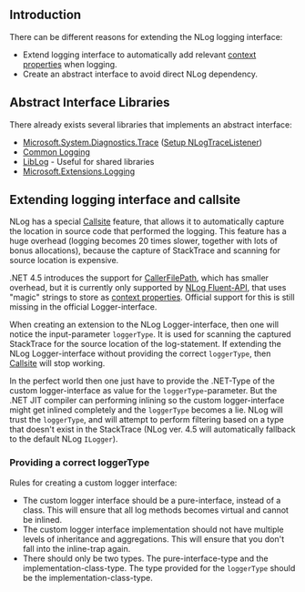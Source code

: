 ## Introduction
There can be different reasons for extending the NLog logging interface:

* Extend logging interface to automatically add relevant [context properties](EventProperties-Layout-Renderer) when logging.
* Create an abstract interface to avoid direct NLog dependency.

## Abstract Interface Libraries
There already exists several libraries that implements an abstract interface:

* [Microsoft.System.Diagnostics.Trace](https://msdn.microsoft.com/en-us/library/system.diagnostics.trace.aspx) ([Setup NLogTraceListener](Send-System-Diagnostic-(Trace)-to-NLog))
* [Common Logging](http://net-commons.github.io/common-logging/)
* [LibLog](https://github.com/damianh/LibLog/wiki) - Useful for shared libraries
* [Microsoft.Extensions.Logging](https://github.com/aspnet/Logging)

## Extending logging interface and callsite
NLog has a special [Callsite](Callsite-layout-renderer) feature, that allows it to automatically capture the location in source code that performed the logging. This feature has a huge overhead (logging becomes 20 times slower, together with lots of bonus allocations), because the capture of StackTrace and scanning for source location is expensive.

.NET 4.5 introduces the support for [CallerFilePath](https://msdn.microsoft.com/en-us/library/system.runtime.compilerservices.callerfilepathattribute.aspx), which has smaller overhead, but it is currently only supported by [NLog Fluent-API](Fluent-API), that uses "magic" strings to store as [context properties](EventProperties-Layout-Renderer). Official support for this is still missing in the official Logger-interface.

When creating an extension to the NLog Logger-interface, then one will notice the input-parameter `loggerType`. It is used for scanning the captured StackTrace for the source location of the log-statement. If extending the NLog Logger-interface without providing the correct `loggerType`, then [Callsite](Callsite-layout-renderer) will stop working.

In the perfect world then one just have to provide the .NET-Type of the custom logger-interface as value for the `loggerType`-parameter. But the .NET JIT compiler can performing inlining so the custom logger-interface might get inlined completely and the `loggerType` becomes a lie. NLog will trust the `loggerType`, and will attempt to perform filtering based on a type that doesn't exist in the StackTrace (NLog ver. 4.5 will automatically fallback to the default NLog `ILogger`).

### Providing a correct loggerType
Rules for creating a custom logger interface:

- The custom logger interface should be a pure-interface, instead of a class. This will ensure that all log methods becomes virtual and cannot be inlined.
- The custom logger interface implementation should not have multiple levels of inheritance and aggregations. This will ensure that you don't fall into the inline-trap again.
- There should only be two types. The pure-interface-type and the implementation-class-type. The type provided for the `loggerType` should be the implementation-class-type.